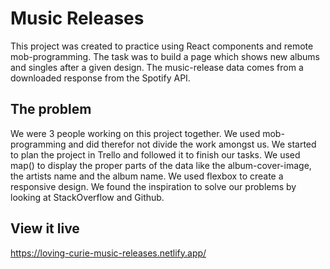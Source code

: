 # Music Releases

This project was created to practice using React components and remote mob-programming. The task was to build a page which shows new albums and singles after a given design. The music-release data comes from a downloaded response from the Spotify API.

## The problem

We were 3 people working on this project together. We used mob-programming and did therefor not divide the work amongst us. We started to plan the project in Trello and followed it to finish our tasks. We used map() to display the proper parts of the data like the album-cover-image, the artists name and the album name. We used flexbox to create a responsive design. We found the inspiration to solve our problems by looking at StackOverflow and Github.

## View it live

https://loving-curie-music-releases.netlify.app/ 